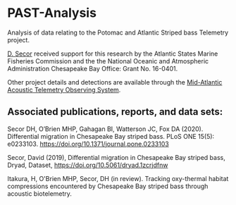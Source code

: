 PAST-Analysis
=============

Analysis of data relating to the Potomac and Atlantic Striped bass Telemetry project.

[D. Secor](mailto:secor@umces.edu) received support for this research by the Atlantic States Marine Fisheries Commission and the the National Oceanic and Atmospheric Administration Chesapeake Bay Office: Grant No. 16-0401.

Other project details and detections are available through the [Mid-Atlantic Acoustic Telemetry Observing System](https://matos.asascience.com/project/detail/60).


## Associated publications, reports, and data sets:

Secor DH, O’Brien MHP, Gahagan BI, Watterson JC, Fox DA (2020). Differential migration in Chesapeake Bay striped bass. PLoS ONE 15(5): e0233103. https://doi.org/10.1371/journal.pone.0233103

Secor, David (2019), Differential migration in Chesapeake Bay striped bass, Dryad, Dataset, https://doi.org/10.5061/dryad.1zcrjdfnw

Itakura, H, O'Brien MHP, Secor, DH (in review). Tracking oxy-thermal habitat compressions encountered by Chesapeake Bay striped bass
through acoustic biotelemetry.
